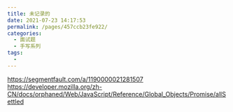 ```yaml
---
title: 未记录的
date: 2021-07-23 14:17:53
permalink: /pages/457ccb23fe922/
categories:
  - 面试题
  - 手写系列
tags:
  -
---
```


<https://segmentfault.com/a/1190000021281507>
<https://developer.mozilla.org/zh-CN/docs/orphaned/Web/JavaScript/Reference/Global_Objects/Promise/allSettled>
